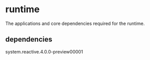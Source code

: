 # runtime
The applications and core dependencies required for the runtime.

## dependencies

system.reactive.4.0.0-preview00001